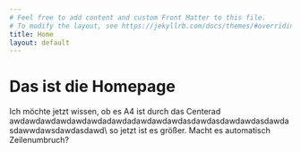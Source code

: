 ```yaml
---
# Feel free to add content and custom Front Matter to this file.
# To modify the layout, see https://jekyllrb.com/docs/themes/#overriding-theme-defaults
title: Home
layout: default
---
```


# Das ist die Homepage
Ich möchte jetzt wissen, ob es A4 ist durch das Centerad awdawdawdawdawdawdadawdadawdawdawdasdawdasdawdawdasdawdasdawwdawsdawdasdawd\\
so jetzt ist es größer. Macht es automatisch Zeilenumbruch?